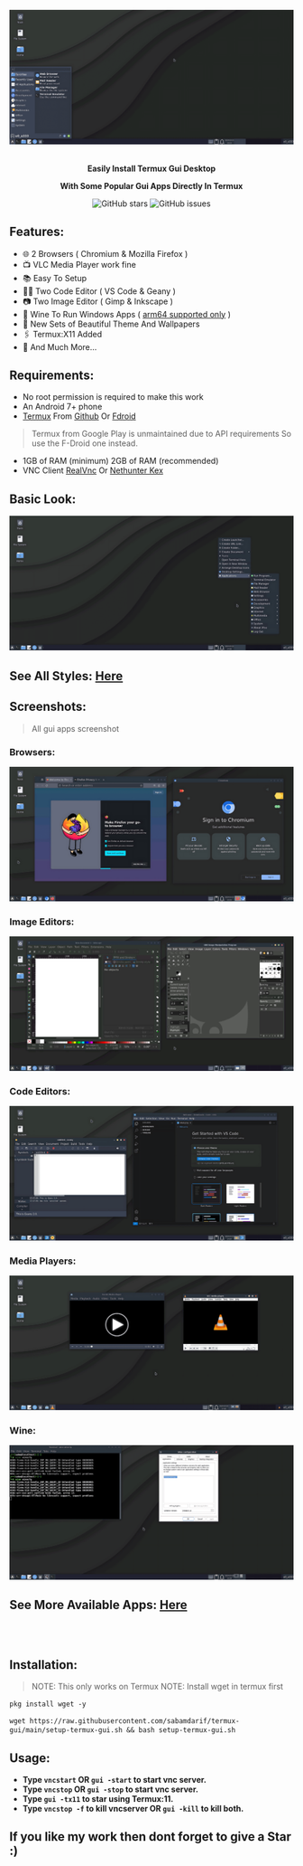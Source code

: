
<br>
<center><img src="images/xfce/1_look/desktop.png"></center>
<br>
<p align="center"><b>Easily Install Termux Gui Desktop </b></p>
<p align="center"><b>With Some Popular Gui Apps Directly In Termux</b></p>

<div align="center">

![GitHub stars](https://img.shields.io/github/stars/sabamdarif/termux-desktop)
![GitHub issues](https://img.shields.io/github/issues/sabamdarif/termux-desktop)

</div>

## Features:

- :globe_with_meridians: 2 Browsers ( Chromium & Mozilla Firefox )
- :tv: VLC Media Player work fine
- :books: Easy To Setup
- :man_technologist: Two Code Editor ( VS Code & Geany )
- :camera: Two Image Editor ( Gimp & Inkscape )
- :wine_glass: Wine To Run Windows Apps ( [arm64 supported only](https://armrepo.ver.lt/) )
- :art: New Sets of Beautiful Theme And Wallpapers
- :paperclips: Termux:X11 Added
- :link: And Much More...

## Requirements:
- No root permission is required to make this work
- An Android 7+ phone
- [Termux](https://termux.dev/en/) From [Github](https://github.com/termux/termux-app/releases) Or [Fdroid](https://f-droid.org/en/packages/com.termux/)
> Termux from Google Play is unmaintained due to API requirements So use the F-Droid one instead.
- 1GB of RAM (minimum) 2GB of RAM (recommended)
- VNC Client [RealVnc](https://play.google.com/store/apps/details?id=com.realvnc.viewer.android) Or [Nethunter Kex](https://store.nethunter.com/en/packages/com.offsec.nethunter.kex/)

## Basic Look:

<center><img src="images/xfce/1_look/look.png"></center>

## See All Styles: [Here](xfce_styles.md)

## Screenshots:
> All gui apps screenshot

### Browsers:

<center><img src="images/firefox-chromium.png"></center>

### Image Editors:

<center><img src="images/inkscape-gimp.png"></center>

### Code Editors:

<center><img src="images/geany-vscode.png"></center>

### Media Players:

<center><img src="images/parole-vlc.png"></center>

### Wine:

<center><img src="images/wine.png"></center>

## See More Available Apps: [Here](applist.md)

<br>
<br>

## Installation:

>NOTE: This only works on Termux
>NOTE: Install wget in termux first

```
pkg install wget -y
```

```
wget https://raw.githubusercontent.com/sabamdarif/termux-gui/main/setup-termux-gui.sh && bash setup-termux-gui.sh
```
## Usage:
- **Type `vncstart` OR `gui -start` to start vnc server.**
- **Type `vncstop` OR `gui -stop` to start vnc server.**
- **Type `gui -tx11` to star using Termux:11.**
- **Type `vncstop -f` to kill vncserver OR `gui -kill` to kill both.**

## If you like my work then dont forget to give a Star :)
